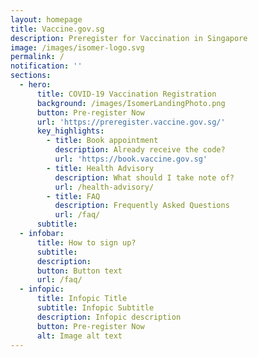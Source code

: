 ```yaml
---
layout: homepage
title: Vaccine.gov.sg
description: Preregister for Vaccination in Singapore
image: /images/isomer-logo.svg
permalink: /
notification: ''
sections:
  - hero:
      title: COVID-19 Vaccination Registration
      background: /images/IsomerLandingPhoto.png
      button: Pre-register Now
      url: 'https://preregister.vaccine.gov.sg/'
      key_highlights:
        - title: Book appointment
          description: Already receive the code?
          url: 'https://book.vaccine.gov.sg'
        - title: Health Advisory
          description: What should I take note of?
          url: /health-advisory/
        - title: FAQ
          description: Frequently Asked Questions
          url: /faq/
      subtitle: 
  - infobar:
      title: How to sign up? 
      subtitle: 
      description: 
      button: Button text
      url: /faq/
  - infopic:
      title: Infopic Title
      subtitle: Infopic Subtitle
      description: Infopic description
      button: Pre-register Now
      alt: Image alt text
---
```


